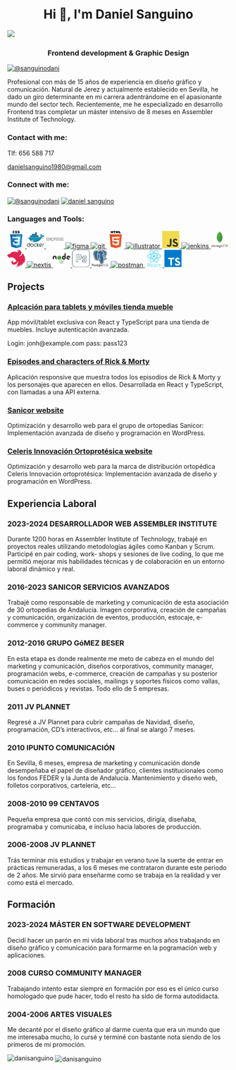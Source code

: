 <h1 align="center">Hi 👋, I'm Daniel Sanguino</h1>
<img src="https://res.cloudinary.com/drp3zy62g/image/upload/v1716659552/sanguino-profile-github_jr6vv0.jpg"/>
<h3 align="center">Frontend development & Graphic Design</h3>

<p align="left"> <a href="https://twitter.com/@sanguinodani" target="blank"><img src="https://img.shields.io/twitter/follow/@sanguinodani?logo=twitter&style=for-the-badge" alt="@sanguinodani" /></a> </p>

<p>Profesional con más de 15 años de experiencia en diseño gráfico y comunicación. Natural de Jerez y actualmente establecido en Sevilla, he dado un giro determinante en mi carrera adentrándome en el apasionante mundo del sector tech. Recientemente, me he especializado en desarrollo Frontend tras completar un máster intensivo de 8 meses en Assembler Institute of Technology.</p>
<h3 align="left">Contact with me:</h3>
<p>Tlf: 656 588 717</p>
<a href="mailto:danielsanguino1980@gmail.com">danielsanguino1980@gmail.com</a>
<h3 align="left">Connect with me:</h3>
<p align="left">
<a href="https://twitter.com/@sanguinodani" target="blank"><img align="center" src="https://raw.githubusercontent.com/rahuldkjain/github-profile-readme-generator/master/src/images/icons/Social/twitter.svg" alt="@sanguinodani" height="30" width="40" /></a>
<a href="https://linkedin.com/in/daniel sanguino" target="blank"><img align="center" src="https://raw.githubusercontent.com/rahuldkjain/github-profile-readme-generator/master/src/images/icons/Social/linked-in-alt.svg" alt="daniel sanguino" height="30" width="40" /></a>
</p>

<h3 align="left">Languages and Tools:</h3>
<p align="left"> <a href="https://www.w3schools.com/css/" target="_blank" rel="noreferrer"> <img src="https://raw.githubusercontent.com/devicons/devicon/master/icons/css3/css3-original-wordmark.svg" alt="css3" width="40" height="40"/> </a> <a href="https://www.docker.com/" target="_blank" rel="noreferrer"> <img src="https://raw.githubusercontent.com/devicons/devicon/master/icons/docker/docker-original-wordmark.svg" alt="docker" width="40" height="40"/> </a> <a href="https://expressjs.com" target="_blank" rel="noreferrer"> <img src="https://raw.githubusercontent.com/devicons/devicon/master/icons/express/express-original-wordmark.svg" alt="express" width="40" height="40"/> </a> <a href="https://www.figma.com/" target="_blank" rel="noreferrer"> <img src="https://www.vectorlogo.zone/logos/figma/figma-icon.svg" alt="figma" width="40" height="40"/> </a> <a href="https://git-scm.com/" target="_blank" rel="noreferrer"> <img src="https://www.vectorlogo.zone/logos/git-scm/git-scm-icon.svg" alt="git" width="40" height="40"/> </a> <a href="https://www.w3.org/html/" target="_blank" rel="noreferrer"> <img src="https://raw.githubusercontent.com/devicons/devicon/master/icons/html5/html5-original-wordmark.svg" alt="html5" width="40" height="40"/> </a> <a href="https://www.adobe.com/in/products/illustrator.html" target="_blank" rel="noreferrer"> <img src="https://www.vectorlogo.zone/logos/adobe_illustrator/adobe_illustrator-icon.svg" alt="illustrator" width="40" height="40"/> </a> <a href="https://developer.mozilla.org/en-US/docs/Web/JavaScript" target="_blank" rel="noreferrer"> <img src="https://raw.githubusercontent.com/devicons/devicon/master/icons/javascript/javascript-original.svg" alt="javascript" width="40" height="40"/> </a> <a href="https://www.jenkins.io" target="_blank" rel="noreferrer"> <img src="https://www.vectorlogo.zone/logos/jenkins/jenkins-icon.svg" alt="jenkins" width="40" height="40"/> </a> <a href="https://www.mongodb.com/" target="_blank" rel="noreferrer"> <img src="https://raw.githubusercontent.com/devicons/devicon/master/icons/mongodb/mongodb-original-wordmark.svg" alt="mongodb" width="40" height="40"/> </a> <a href="https://nestjs.com/" target="_blank" rel="noreferrer"> <img src="https://raw.githubusercontent.com/devicons/devicon/master/icons/nestjs/nestjs-plain.svg" alt="nestjs" width="40" height="40"/> </a> <a href="https://nextjs.org/" target="_blank" rel="noreferrer"> <img src="https://cdn.worldvectorlogo.com/logos/nextjs-2.svg" alt="nextjs" width="40" height="40"/> </a> <a href="https://nodejs.org" target="_blank" rel="noreferrer"> <img src="https://raw.githubusercontent.com/devicons/devicon/master/icons/nodejs/nodejs-original-wordmark.svg" alt="nodejs" width="40" height="40"/> </a> <a href="https://www.photoshop.com/en" target="_blank" rel="noreferrer"> <img src="https://raw.githubusercontent.com/devicons/devicon/master/icons/photoshop/photoshop-line.svg" alt="photoshop" width="40" height="40"/> </a> <a href="https://www.postgresql.org" target="_blank" rel="noreferrer"> <img src="https://raw.githubusercontent.com/devicons/devicon/master/icons/postgresql/postgresql-original-wordmark.svg" alt="postgresql" width="40" height="40"/> </a> <a href="https://postman.com" target="_blank" rel="noreferrer"> <img src="https://www.vectorlogo.zone/logos/getpostman/getpostman-icon.svg" alt="postman" width="40" height="40"/> </a> <a href="https://reactjs.org/" target="_blank" rel="noreferrer"> <img src="https://raw.githubusercontent.com/devicons/devicon/master/icons/react/react-original-wordmark.svg" alt="react" width="40" height="40"/> </a> <a href="https://www.typescriptlang.org/" target="_blank" rel="noreferrer"> <img src="https://raw.githubusercontent.com/devicons/devicon/master/icons/typescript/typescript-original.svg" alt="typescript" width="40" height="40"/> </a> </p>
<div>
<h2>Projects</h2>
  
<h3><a href="#" target="_blank">Aplcación para tablets y móviles tienda mueble</a></h3>
<p>App móvil/tablet exclusiva con React y TypeScript para una tienda de muebles. Incluye autenticación avanzada.</p> 
<p>Login: jonh@example.com pass: pass123</p>
<h3><a href="https://rickmorty-drab.vercel.app/" target="_blank">Episodes and characters of Rick & Morty</a></h3>
<p>Aplicación responsive que muestra todos los episodios de Rick & Morty y los personajes que aparecen en ellos. Desarrollada en React y TypeScript, con llamadas a una API externa.</p>  
<h3><a href="https://sanicor.es" target="_blank">Sanicor website</a></h3>
<p>Optimización y desarrollo web para el grupo de ortopedias Sanicor: Implementación avanzada de diseño y programación en WordPress.</p>
<h3><a href="https://celeriscentral.com" target="_blank">Celeris Innovación Ortoprotésica website</a></h3>
<p>Optimización y desarrollo web para la marca de distribución ortopédica Celeris Innovación ortoprotésica: Implementación avanzada de diseño y programación en WordPress.</p>
</div>

<h2>Experiencia Laboral</h2>
<h3>2023-2024 DESARROLLADOR WEB ASSEMBLER INSTITUTE</h3>
<p>Durante 1200 horas en Assembler Institute of Technology, trabajé en proyectos reales utilizando metodologías ágiles como Kanban y Scrum. Participé en pair coding, work- shops y sesiones de live coding, lo que me permitió mejorar mis habilidades técnicas y de colaboración en un entorno laboral dinámico y real.</p>
<h3>2016-2023 SANICOR SERVICIOS AVANZADOS</h3>
<p>Trabajé como responsable de marketing y comunicación de esta asociación de 30 ortopedias de Andalucía. Imagen corporativa, creación de campañas y comunicación, organización de eventos, producción, estocaje, e-commerce y community manager.</p>
<h3>2012-2016 GRUPO GóMEZ BESER</h3>
<p>En esta etapa es donde realmente me meto de cabeza en el mundo del marketing y comunicación, diseños corporativos, community manager, programación webs, e-commerce, creación de campañas y su posterior comunicación en redes sociales, mailings y soportes físicos como vallas, buses o periódicos y revistas. Todo ello de 5 empresas.</p>
<h3>2011 JV PLANNET</h3>
<p>Regresé a JV Plannet para cubrir campañas de Navidad, diseño, programación, CD’s interactivos, etc... al final se alargó 7 meses.</p>
<h3>2010 IPUNTO COMUNICACIÓN</h3>
<p>En Sevilla, 6 meses, empresa de marketing y comunicación donde desempeñaba el papel de diseñador gráfico, clientes institucionales como los fondos FEDER y la Junta de Andalucía. Mantenimiento y diseño web, folletos corporativos, cartelería, etc...</p>
<h3>2008-2010 99 CENTAVOS</h3>
<p>Pequeña empresa que contó con mis servicios, dirigía, diseñaba, programaba y comunicaba, e incluso hacia labores de producción.</p>
<h3>2006-2008 JV PLANNET</h3>
<p>Trás terminar mis estudios y trabajar en verano tuve la suerte de entrar en prácticas remuneradas, a los 6 meses me contrataron durante este periodo de 2 años. Me sirvió para enseñarme como se trabaja en la realidad y ver como está el mercado.</p>
<h2>Formación</h2>
<h3>2023-2024 MÁSTER EN SOFTWARE DEVELOPMENT</h3>
<p>Decidí hacer un parón en mi vida laboral tras muchos años trabajando en diseño gráfico y comunicación para formarme en la pogramación web y aplicaciones.</p>
<h3>2008 CURSO COMMUNITY MANAGER</h3>
<p>Trabajando intento estar siempre en formación por eso es el único curso homologado que pude hacer, todo el resto ha sido de forma autodidacta.</p>
<h3>2004-2006 ARTES VISUALES</h3>
<p>Me decanté por el diseño gráfico al darme cuenta que era un mundo que me interesaba mucho, lo cursé y terminé con bastante nota siendo de los primeros de mi promoción.</p>

<p><img align="left" src="https://github-readme-stats.vercel.app/api/top-langs?username=danisanguino&show_icons=true&locale=en&layout=compact" alt="danisanguino" /></p>


<p>&nbsp;<img align="center" src="https://github-readme-stats.vercel.app/api?username=danisanguino&show_icons=true&locale=en" alt="danisanguino" /></p>

